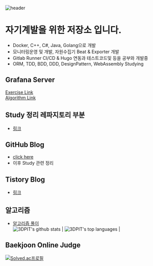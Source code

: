 ![header](https://capsule-render.vercel.app/api?type=slice&color=auto&height=300&section=header&text=StudySpace%203DPIT&fontSize=90)
# 자기계발을 위한 저장소 입니다.
- Docker, C++, C#, Java, Golang으로 개발
- 모니터링운영 및 개발, 자원수집기 Beat & Exporter 개발
- Gitlab Runner CI/CD & Hugo 연동과 테스트코드및 등을 공부와 개발중
- ORM, TDD, BDD, DDD, DesignPattern, WebAssembly Studying
## Grafana Server
[Exercise Link](http://kyeongmin.iptime.org:3000/d/7iZhYOPnk/exercise?orgId=1&from=1644765110519&to=1649949110519)  
[Algorithm Link](http://kyeongmin.iptime.org:3000/d/WDdGepy7k/algorithm?orgId=1&from=1640962800000&to=1672498799999)  
## Study 정리 레파지토리 부분
- [링크](https://github.com/3DPIT/study/tree/master/02.studyData)
## GitHub Blog 
- [click here](https://3dpit.github.io)
- 이후 Study 관련 정리

## Tistory Blog
- [링크](https://3dpit.tistory.com/)  

## 알고리즘
- [알고리즘 풀이](https://github.com/3DPIT/study/tree/master/02.studyData/10.Algorithm)  
![3DPIT's github stats](https://github-readme-stats.vercel.app/api?username=3DPIT&show_icons=true&title_color=f6c32c&icon_color=f6c32c&text_color=9f9f9f&bg_color=151515&count_private=true) | ![3DPIT's top languages](https://github-readme-stats.vercel.app/api/top-langs/?username=3DPIT&show_icons=true&title_color=f6c32c&icon_color=f6c32c&text_color=9f9f9f&bg_color=151515&count_private=true&layout=compact) |

 ## Baekjoon Online Judge
 [![Solved.ac프로필](http://mazassumnida.wtf/api/v2/generate_badge?boj=ferrari0817)](https://solved.ac/ferrari0817)
<!--
**3DPIT/3DPIT** is a ✨ _special_ ✨ repository because its `README.md` (this file) appears on your GitHub profile.
Here are some ideas to get you started:

- 🔭 I’m currently working on ...
- 🌱 I’m currently learning ...
- 👯 I’m looking to collaborate on ...
- 🤔 I’m looking for help with ...
- 💬 Ask me about ...
- 📫 How to reach me: ...
- 😄 Pronouns: ...
- ⚡ Fun fact: ...
-->
